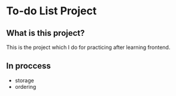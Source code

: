 # To-do List Project
## What is this project?
This is the project which I do for practicing after learning frontend.
## In proccess
* storage
* ordering
